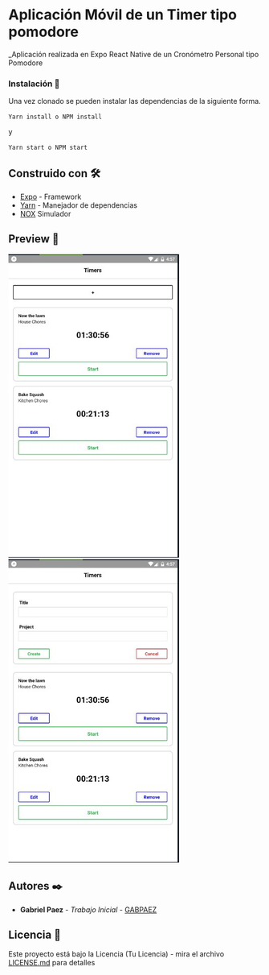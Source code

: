 # Aplicación Móvil de un Timer tipo pomodore

\_Aplicación realizada en Expo React Native de un Cronómetro Personal tipo Pomodore

### Instalación 🔧

Una vez clonado se pueden instalar las dependencias de la siguiente forma.

```
Yarn install o NPM install
```

y

```
Yarn start o NPM start
```

## Construido con 🛠️

- [Expo](http://Expo.io) - Framework
- [Yarn](https://yarnpkg.com/) - Manejador de dependencias
- [NOX](https://es.bignox.com/) Simulador

## Preview 📌

![](assets/timers1.jpg)
![](assets/timers2.jpg)

## Autores ✒️

- **Gabriel Paez** - _Trabajo Inicial_ - [GABPAEZ](https://github.com/GabPaez)

## Licencia 📄

Este proyecto está bajo la Licencia (Tu Licencia) - mira el archivo [LICENSE.md](LICENSE.md) para detalles
